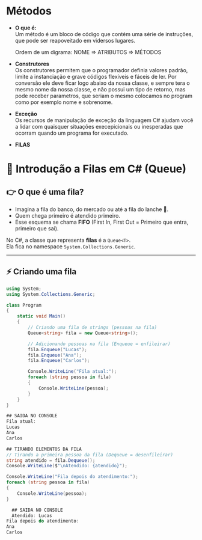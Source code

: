 # Métodos

- **O que é:**  
  Um método é um bloco de código que contém uma série de instruções, que pode ser reapoveitado
  em vidersos lugares.

  Ordem de um digrama: NOME => ATRIBUTOS => MÉTODOS

- **Construtores**  
  Os construtores permitem que o programador definia valores 
  padrão, limite a instanciação e grave códigos flexíveis e fáceis de ler.
  Por conversão ele deve ficar logo abaixo da nossa classe, e sempre tera o mesmo nome da nossa classe, e não possui um tipo de retorno, mas pode receber parametros, que seriam o mesmo colocamos no program
  como por exemplo nome e sobrenome.

- **Exceção**  
  Os recursos de manipulação de exceção da linguagem C# ajudam você a lidar com quaisquer situações execepicionais ou inesperadas que ocorram quando um programa for executado.

- **FILAS**

# 🚀 Introdução a Filas em C# (Queue)

## 👉 O que é uma fila?

- Imagina a fila do banco, do mercado ou até a fila do lanche 🍔.  
- Quem chega primeiro é atendido primeiro.  
- Esse esquema se chama **FIFO** (First In, First Out = Primeiro que entra, primeiro que sai).  

No C#, a classe que representa **filas** é a `Queue<T>`.  
Ela fica no namespace `System.Collections.Generic`.

---

## ⚡ Criando uma fila

```csharp
using System;
using System.Collections.Generic;

class Program
{
    static void Main()
    {
        // Criando uma fila de strings (pessoas na fila)
        Queue<string> fila = new Queue<string>();

        // Adicionando pessoas na fila (Enqueue = enfileirar)
        fila.Enqueue("Lucas");
        fila.Enqueue("Ana");
        fila.Enqueue("Carlos");

        Console.WriteLine("Fila atual:");
        foreach (string pessoa in fila)
        {
            Console.WriteLine(pessoa);
        }
    }
}

## SAIDA NO CONSOLE
Fila atual:
Lucas
Ana
Carlos

## TIRANDO ELEMENTOS DA FILA
// Tirando a primeira pessoa da fila (Dequeue = desenfileirar)
string atendido = fila.Dequeue();
Console.WriteLine($"\nAtendido: {atendido}");

Console.WriteLine("Fila depois do atendimento:");
foreach (string pessoa in fila)
{
    Console.WriteLine(pessoa);
}

  ## SAIDA NO CONSOLE
  Atendido: Lucas
Fila depois do atendimento:
Ana
Carlos
